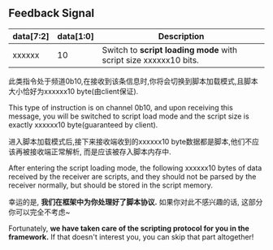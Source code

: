 ## Feedback Signal
|data[7:2]|data[1:0]|Description|
|------|---------|--------|
|xxxxxx|10|Switch to **script loading mode** with script size xxxxxx10 bits.|

此类指令处于频道0b10,在接收到该条信息时,你将会切换到脚本加载模式,且脚本大小恰好为xxxxxx10 byte(由client保证).

This type of instruction is on channel 0b10, and upon receiving this message, you will be switched to script load mode and the script size is exactly xxxxxx10 byte(guaranteed by client).

进入脚本加载模式后,接下来接收端收到的xxxxxx10 byte数据都是脚本,他们不应该再被接收端正常解析,  而是应该被存入脚本内存中.

After entering the script loading mode, the following xxxxxx10 bytes of data received by the receiver are scripts, and they should not be parsed by the receiver normally, but should be stored in the script memory.

幸运的是, **我们在框架中为你处理好了脚本协议.** 
如果你对此不感兴趣的话, 这部分你可以完全不考虑~

Fortunately, **we have taken care of the scripting protocol for you in the framework.** 
If that doesn't interest you, you can skip that part altogether!
